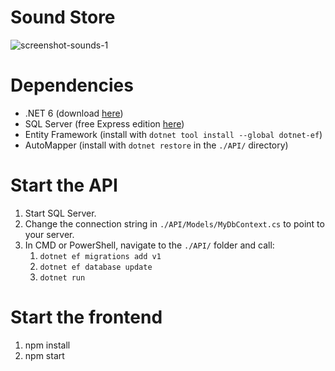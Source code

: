 # Sound Store

![screenshot-sounds-1](https://user-images.githubusercontent.com/67283034/178149055-fbaff8ca-07b2-41b9-83e7-153fa36fa8a5.png)

# Dependencies

* .NET 6 (download [here](https://dotnet.microsoft.com/en-us/download))
* SQL Server (free Express edition [here](https://go.microsoft.com/fwlink/?linkid=866658))
* Entity Framework (install with ```dotnet tool install --global dotnet-ef```)
* AutoMapper (install with ```dotnet restore``` in the ```./API/``` directory)

# Start the API

1. Start SQL Server.
2. Change the connection string in ```./API/Models/MyDbContext.cs``` to point to your server.
3. In CMD or PowerShell, navigate to the ```./API/``` folder and call:
    1. ```dotnet ef migrations add v1```
    2. ```dotnet ef database update```
    3. ```dotnet run```

# Start the frontend

1. npm install
2. npm start
